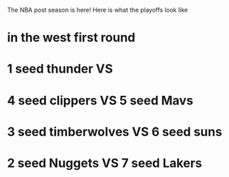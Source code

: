 The NBA post season is here!
Here is what the playoffs look like
# in the west first round
# 1 seed thunder VS 
# 4 seed clippers VS 5 seed Mavs 
# 3 seed timberwolves VS 6 seed suns
# 2 seed Nuggets VS 7 seed Lakers


